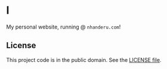 # I

My personal website, running @ `nhanderu.com`!

## License

This project code is in the public domain. See the [LICENSE file][1].

[1]: https://github.com/Nhanderu/i/blob/master/LICENSE
